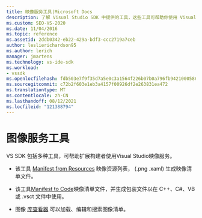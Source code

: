 ```yaml
---
title: 映像服务工具|Microsoft Docs
description: 了解 Visual Studio SDK 中提供的工具，这些工具可帮助你使用 Visual Studio 映像服务生成扩展。
ms.custom: SEO-VS-2020
ms.date: 11/04/2016
ms.topic: reference
ms.assetid: 2ddb0342-eb22-429a-bdf3-ccc2719a7ceb
author: leslierichardson95
ms.author: lerich
manager: jmartens
ms.technology: vs-ide-sdk
ms.workload:
- vssdk
ms.openlocfilehash: fdb503e7f9f35d7a5e0c3a1564f226b07b0a796fb9421000586a24a57792687d
ms.sourcegitcommit: c72b2f603e1eb3a4157f00926df2e263831ea472
ms.translationtype: MT
ms.contentlocale: zh-CN
ms.lasthandoff: 08/12/2021
ms.locfileid: "121388794"
---
```

# <a name="image-service-tools"></a>图像服务工具
VS SDK 包括多种工具，可帮助扩展构建者使用Visual Studio映像服务。

- 该工具 [Manifest from Resources](../../extensibility/internals/manifest-from-resources.md) 映像资源列表， (.png .xaml) 生成映像清单文件。

- 该工具[Manifest to Code](../../extensibility/internals/manifest-to-code.md)映像清单文件，并生成包装文件以在 C++、C#、VB 或 .vsct 文件中使用。

- 图像 [库查看器](../../extensibility/internals/image-library-viewer.md) 可以加载、编辑和搜索图像清单。
